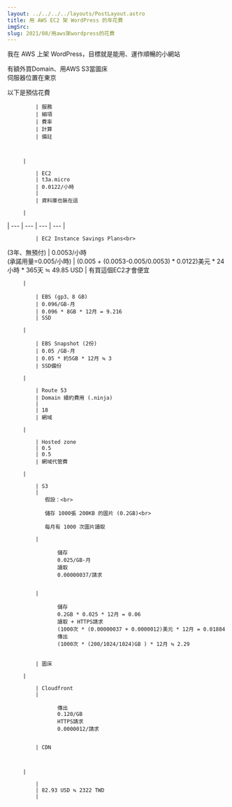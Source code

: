 ```yaml
---
layout: ../../../../layouts/PostLayout.astro
title: 用 AWS EC2 架 WordPress 的年花費
imgSrc: 
slug: 2021/08/用aws架wordpress的花費
---
```


  
我在 AWS 上架 WordPress，目標就是能用、運作順暢的小網站



  
有額外買Domain、用AWS S3當圖床<br>
伺服器位置在東京



  
以下是預估花費







  

    
          

             | 服務
             | 細項
             | 費率
             | 計算
             | 備註
        
    
    
         |  

             | EC2
             | t3a.micro
             | 0.0122/小時
             | 
             | 資料庫也裝在這
        
         |  
 | --- | --- | --- | --- |   

             | EC2 Instance Savings Plans<br>
(3年、無預付)
             | 0.0053/小時<br>
(承諾用量=0.005/小時)
             | (0.005 + (0.0053-0.005/0.0053) * 0.0122)美元 * 24小時 * 365天 ≒ 49.85 USD
             | 有買這個EC2才會便宜
        
         |  

             | EBS (gp3、8 GB)
             | 0.096/GB-月
             | 0.096 * 8GB * 12月 = 9.216
             | SSD
        
         |  

             | EBS Snapshot (2份)
             | 0.05 /GB-月
             | 0.05 * 約5GB * 12月 ≒ 3
             | SSD備份
        
         |  

             | Route 53
             | Domain 續約費用 (.ninja)
             | 
             | 18
             | 網域
        
         |  

             | Hosted zone
             | 0.5
             | 0.5
             | 網域代管費
        
         |  

             | S3
             | 
                假設：<br>

                儲存 1000張 200KB 的圖片 (0.2GB)<br>

                每月有 1000 次圖片讀取
            
             | 
                
                    儲存
                    0.025/GB-月
                    讀取
                    0.00000037/請求
                
            
             | 
                
                    儲存
                    0.2GB * 0.025 * 12月 = 0.06
                    讀取 + HTTPS請求
                    (1000次 * (0.00000037 + 0.0000012)美元 * 12月 = 0.01884
                    傳出
                    (1000次 * (200/1024/1024)GB ) * 12月 ≒ 2.29
                
            
             | 圖床
        
         |  

             | Cloudfront
             | 
                
                    傳出
                    0.120/GB
                    HTTPS請求
                    0.0000012/請求
                
            
             | CDN
        
    
    
         |  

             | 
             | 82.93 USD ≒ 2322 TWD
             | 
        
    

